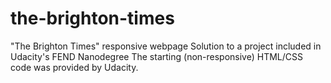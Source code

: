 # the-brighton-times

"The Brighton Times" responsive webpage
Solution to a project included in Udacity's FEND Nanodegree
The starting (non-responsive) HTML/CSS code was provided by Udacity.
